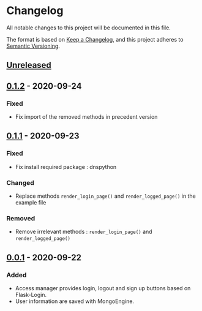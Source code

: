 # Changelog
All notable changes to this project will be documented in this file.

The format is based on [Keep a Changelog](https://keepachangelog.com/en/1.0.0/),
and this project adheres to [Semantic Versioning](https://semver.org/spec/v2.0.0.html).

## [Unreleased]


## [0.1.2] - 2020-09-24

### Fixed 

-  Fix import of the removed methods in precedent version

## [0.1.1] - 2020-09-23

### Fixed 

- Fix install required package : dnspython

### Changed

- Replace methods `render_login_page()` and `render_logged_page()` in the example file ` ` 

### Removed

- Remove irrelevant methods : `render_login_page()` and `render_logged_page()`

## [0.0.1] - 2020-09-22
### Added

- Access manager provides login, logout and sign up buttons based on Flask-Login.
- User information are saved with MongoEngine.

[Unreleased]: https://github.com/evan-lh/dash-access-manager/compare/v0.1.2...HEAD
[0.1.2]: https://github.com/evan-lh/dash-access-manager/compare/v0.1.1...v0.1.2
[0.1.1]: https://github.com/evan-lh/dash-access-manager/compare/v0.0.1...v0.1.1
[0.0.1]: https://github.com/evan-lh/dash-access-manager/releases/tag/v0.0.1